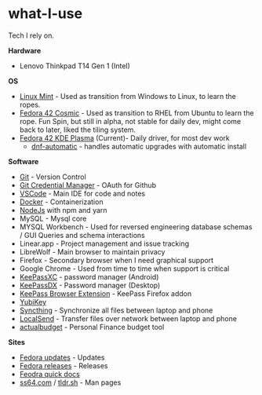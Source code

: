 # what-I-use

Tech I rely on.

**Hardware**
- Lenovo Thinkpad T14 Gen 1 (Intel)

**OS**
- [Linux Mint](https://linuxmint.com/) - Used as transition from Windows to Linux, to learn the ropes.
- [Fedora 42 Cosmic](https://docs.fedoraproject.org/en-US/fedora/latest/release-notes/desktop/#fedora-cosmic-spin) - Used as transition to RHEL from Ubuntu to learn the rope. Fun Spin, but still in alpha, not stable for daily dev, might come back to later, liked the tiling system.
- [Fedora 42 KDE Plasma](https://docs.fedoraproject.org/en-US/kde/) (Current)- Daily driver, for most dev work
  - [dnf-automatic](https://docs.fedoraproject.org/en-US/quick-docs/autoupdates/) - handles automatic upgrades with automatic install

**Software**
- [Git](https://git-scm.com/) - Version Control
- [Git Credential Manager](https://github.com/git-ecosystem/git-credential-manager) - OAuth for Github
- [VSCode](https://code.visualstudio.com/) - Main IDE for code and notes
- [Docker](https://docs.fedoraproject.org/en-US/quick-docs/installing-docker/) - Containerization
- [NodeJs](https://nodejs.org/en) with npm and yarn
- MySQL - Mysql core
- MYSQL Workbench - Used for reversed engineering database schemas / GUI Queries and schema interactions
- Linear.app - Project management and issue tracking
- LibreWolf - Main browser to maintain privacy
- Firefox - Secondary browser when I need graphical support
- Google Chrome - Used from time to time when support is critical
- [KeePassXC](https://github.com/Kunzisoft/KeePassDX) - password manager (Android)
- [KeePassDX](https://github.com/keepassxreboot/keepassxc) - Password manager (Desktop)
- [KeePass Browser Extension](https://addons.mozilla.org/en-US/firefox/addon/keepassxc-browser/?utm_source=addons.mozilla.org&utm_medium=referral&utm_content=search) - KeePass Firefox addon
- [YubiKey](https://www.yubico.com/no/product/yubikey-5-series/yubikey-5c-nfc/)
- [Syncthing](https://github.com/syncthing/syncthing) - Synchronize all files between laptop and phone
- [LocalSend](https://github.com/localsend/localsend) - Transfer files over network between laptop and phone
- [actualbudget](https://github.com/actualbudget/actual) - Personal Finance budget tool

**Sites**
- [Fedora updates](https://bodhi.fedoraproject.org/) - Updates
- [Fedora releases](https://bodhi.fedoraproject.org/releases/) - Releases
- [Feodra quick docs](https://docs.fedoraproject.org/en-US/quick-docs/)
- [ss64.com](https://ss64.com/) / [tldr.sh](https://tldr.sh/) - Man pages
